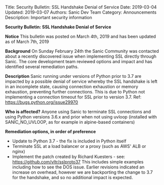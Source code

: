 Title: Security Bulletin: SSL Handshake Denial of Service
Date: 2019-03-04
Updated: 2019-03-07
Authors: Sanic Dev Team
Category: Announcements
Description: Important security information

**Security Bulletin: SSL Handshake Denial of Service**

**Notice**
This bulletin was posted on March 4th, 2019 and has been updated as of March 7th, 2019

**Background**
On Sunday February 24th the Sanic Community was contacted about a recently
discovered issue when implementing SSL directly through Sanic. The core development 
team reviewed options and impact and has identified several remediation paths.

**Description**
Sanic running under versions of Python prior to 3.7 are impacted by a possible
denial of service whereby the SSL handshake is left in an incomplete state,
causing connection exhaustion or memory exhaustion, preventing further
connections. This is due to Python not implementing a connection timeout for
SSL prior to version 3.7. Ref: https://bugs.python.org/issue29970

**Who is affected?**
Anyone using Sanic to terminate SSL connections and using Python versions
3.6.x and prior when not using uvloop (installed with SANIC_NO_UVLOOP, as
for example in alpine-based containers)

**Remediation options, in order of preference**
- Update to Python 3.7 - the fix is included in Python itself
- Terminate SSL at a load balancer or a proxy (such as AWS' ALB or nginx)
- Implement the patch created by Richard Kuesters - see: https://github.com/vltr/sslproto37 
  This includes simple examples including how to see the DOS issue. Earlier
  revisions indicated an increase on overhead, however we are backporting
  the change to 3.7 for the handshake, and so no additional impact is expected.
